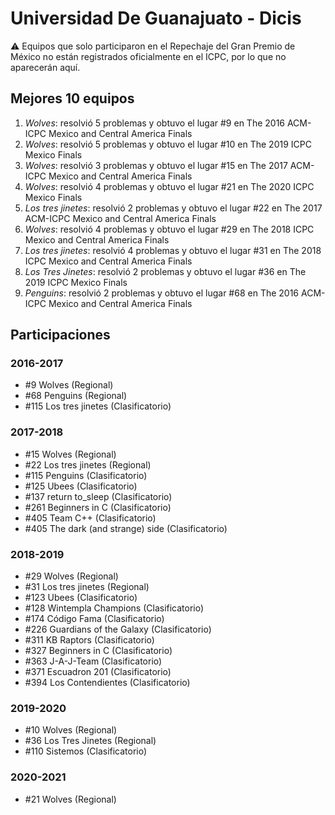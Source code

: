 # Universidad De Guanajuato - Dicis

:warning: Equipos que solo participaron en el Repechaje del Gran Premio de México no están registrados oficialmente en el ICPC, por lo que no aparecerán aquí.

## Mejores 10 equipos

1. _Wolves_: resolvió 5 problemas y obtuvo el lugar #9 en The 2016 ACM-ICPC Mexico and Central America Finals
1. _Wolves_: resolvió 5 problemas y obtuvo el lugar #10 en The 2019 ICPC Mexico Finals
1. _Wolves_: resolvió 3 problemas y obtuvo el lugar #15 en The 2017 ACM-ICPC Mexico and Central America Finals
1. _Wolves_: resolvió 4 problemas y obtuvo el lugar #21 en The 2020 ICPC Mexico Finals
1. _Los tres jinetes_: resolvió 2 problemas y obtuvo el lugar #22 en The 2017 ACM-ICPC Mexico and Central America Finals
1. _Wolves_: resolvió 4 problemas y obtuvo el lugar #29 en The 2018 ICPC Mexico and Central America Finals
1. _Los tres jinetes_: resolvió 4 problemas y obtuvo el lugar #31 en The 2018 ICPC Mexico and Central America Finals
1. _Los Tres Jinetes_: resolvió 2 problemas y obtuvo el lugar #36 en The 2019 ICPC Mexico Finals
1. _Penguins_: resolvió 2 problemas y obtuvo el lugar #68 en The 2016 ACM-ICPC Mexico and Central America Finals

## Participaciones

### 2016-2017

- #9 Wolves (Regional)
- #68 Penguins (Regional)
- #115 Los tres jinetes (Clasificatorio)

### 2017-2018

- #15 Wolves (Regional)
- #22 Los tres jinetes (Regional)
- #115 Penguins (Clasificatorio)
- #125 Ubees (Clasificatorio)
- #137 return to_sleep (Clasificatorio)
- #261 Beginners in C (Clasificatorio)
- #405 Team C++ (Clasificatorio)
- #405 The dark (and strange) side (Clasificatorio)

### 2018-2019

- #29 Wolves (Regional)
- #31 Los tres jinetes (Regional)
- #123 Ubees (Clasificatorio)
- #128 Wintempla Champions (Clasificatorio)
- #174 Código Fama (Clasificatorio)
- #226 Guardians of the Galaxy (Clasificatorio)
- #311 KB Raptors (Clasificatorio)
- #327 Beginners in C (Clasificatorio)
- #363 J-A-J-Team (Clasificatorio)
- #371 Escuadron 201 (Clasificatorio)
- #394 Los Contendientes (Clasificatorio)

### 2019-2020

- #10 Wolves (Regional)
- #36 Los Tres Jinetes (Regional)
- #110 Sistemos (Clasificatorio)

### 2020-2021

- #21 Wolves (Regional)



